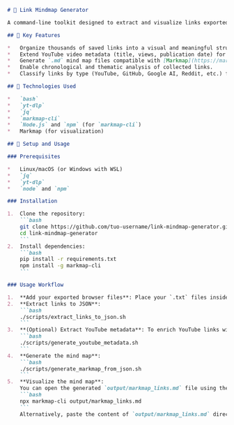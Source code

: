 ```markdown
# 🧠 Link Mindmap Generator

A command-line toolkit designed to extract and visualize links exported from your browser (e.g., from saved sessions, history, or extensions like "Export Tabs URLs") as **interactive mind maps**. It provides comprehensive support for categorizing and enriching various link types, including YouTube videos, technical documentation, AI resources, GitHub repositories, and Reddit threads.

## 🎯 Key Features

*   Organize thousands of saved links into a visual and meaningful structure.
*   Extend YouTube video metadata (title, views, publication date) for richer context.
*   Generate `.md` mind map files compatible with [Markmap](https://markmap.js.org/).
*   Enable chronological and thematic analysis of collected links.
*   Classify links by type (YouTube, GitHub, Google AI, Reddit, etc.) for better organization.

## 🔧 Technologies Used

*   `bash`
*   `yt-dlp`
*   `jq`
*   `markmap-cli`
*   `Node.js` and `npm` (for `markmap-cli`)
*   Markmap (for visualization)

## 🚀 Setup and Usage

### Prerequisites

*   Linux/macOS (or Windows with WSL)
*   `jq`
*   `yt-dlp`
*   `node` and `npm`

### Installation

1.  Clone the repository:
    ```bash
    git clone https://github.com/tuo-username/link-mindmap-generator.git
    cd link-mindmap-generator
    ```
2.  Install dependencies:
    ```bash
    pip install -r requirements.txt
    npm install -g markmap-cli
    ```

### Usage Workflow

1.  **Add your exported browser files**: Place your `.txt` files inside the `data/` directory. These files should contain alternating lines of **title / URL**, as typically exported by browser extensions like "Export Tabs URLs".
2.  **Extract links to JSON**:
    ```bash
    ./scripts/extract_links_to_json.sh
    ```
3.  **(Optional) Extract YouTube metadata**: To enrich YouTube links with title, views, and publication date:
    ```bash
    ./scripts/generate_youtube_metadata.sh
    ```
4.  **Generate the mind map**:
    ```bash
    ./scripts/generate_markmap_from_json.sh
    ```
5.  **Visualize the mind map**:
    You can open the generated `output/markmap_links.md` file using the `markmap-cli`:
    ```bash
    npx markmap-cli output/markmap_links.md
    ```
    Alternatively, paste the content of `output/markmap_links.md` directly into the online Markmap REPL: [markmap.js.org/repl](https://markmap.js.org/repl/)
```